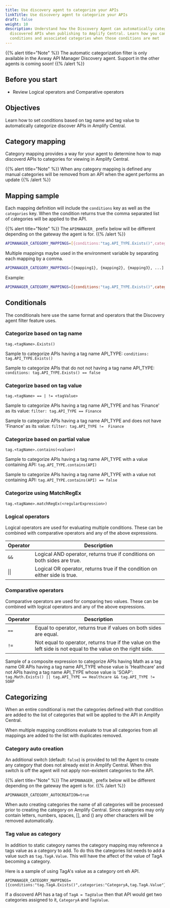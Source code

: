 ```yaml
---
title: Use discovery agent to categorize your APIs
linkTitle: Use discovery agent to categorize your APIs
draft: false
weight: 10
description: Understand how the Discovery Agent can automatically categorize 
  discovered APIs when publishing to Amplify Central. Learn how you can add
  conditions and associated categories when those conditions are met
---
```


{{% alert title="Note" %}}
The automatic categorization filter is only available in the Axway API Manager Discovery agent. Support in the other agents is coming soon!
{{% /alert %}}

## Before you start

* Review Logical operators and Comparative operators

## Objectives

Learn how to set conditions based on tag name and tag value to automatically categorize discover APIs in Amplify Central.

## Category mapping

Category mapping provides a way for your agent to determine how to map discoverd APIs to categories for viewing in Amplify Central.

{{% alert title="Note" %}}
When any category mapping is defined any manual categories will be removed from an API when the agent performs an update
{{% /alert %}}

## Mapping sample

Each mapping definition will include the `conditions` key as well as the `categories` key.  When the condition returns true the comma separated list of categories will be applied to the API.

{{% alert title="Note" %}}
The `APIMANAGER_` prefix below will be different depending on the gateway the agent is for.
{{% /alert %}}

```bash
APIMANAGER_CATEGORY_MAPPINGS=[{conditions:"tag.API_TYPE.Exists()",categories:"CategoryA,CategoryB"}]
```

Multiple mappings maybe used in the environment variable by separating each mapping by a comma.

```bash
APIMANAGER_CATEGORY_MAPPINGS=[{mapping1}, {mapping2}, {mapping3}, ...]
```

Example:

```bash
APIMANAGER_CATEGORY_MAPPINGS=[{conditions:"tag.API_TYPE.Exists()",categories:"CategoryA, CategoryB"}, {conditions:"tag.API_TYPE.Contains(\"API\")",categories:"API Category"}]
```

## Conditionals

The conditionals here use the same format and operators that the Discovery agent filter feature uses.

### Categorize based on tag name

```
tag.<tagName>.Exists()
```

Sample to categorize APIs having a tag name API_TYPE: ```conditions: tag.API_TYPE.Exists()```

Sample to categorize APIs that do not not having a tag name API_TYPE: ```conditions: tag.API_TYPE.Exists() == false```

### Categorize based on tag value

```
tag.<tagName> == | != <tagValue>
```

Sample to categorize APIs having a tag name API_TYPE and has 'Finance' as its value: ```filter: tag.API_TYPE == Finance```

Sample to categorize APIs having a tag name API_TYPE and does not have 'Finance' as its value: ```filter: tag.API_TYPE !=  Finance```

### Categorize based on partial value

```
tag.<tagName>.contains(<value>)
```

Sample to categorize APIs having a tag name API_TYPE with a value containing API: ```tag.API_TYPE.contains(API)```

Sample to categorize APIs having a tag name API_TYPE with a value not containing API: ```tag.API_TYPE.contains(API) == false```

### Categorize using MatchRegEx

```
tag.<tagName>.matchRegEx(<regularExpression>)
```

### Logical operators

Logical operators are used for evaluating multiple conditions. These can be combined with comparative operators and any of the above expressions.

| Operator | Description                                                                |
|----------|----------------------------------------------------------------------------|
| `&&`     | Logical AND operator, returns true if conditions on both sides are true.   |
| \|\|     | Logical OR operator, returns true if the condition on either side is true. |

### Comparative operators

Comparative operators are used for comparing two values. These can be combined with logical operators and any of the above expressions.

| Operator | Description                                                                                                    |
|----------|----------------------------------------------------------------------------------------------------------------|
| `==`     | Equal to operator, returns true if values on both sides are equal.                                             |
| `!=`     | Not equal to operator, returns true if the value on the left side is not equal to the value on the right side. |

Sample of a composite expression to categorize APIs having Math as a tag name OR APIs having a tag name API_TYPE whose value is 'Healthcare' and not APIs having a tag name API_TYPE whose value is 'SOAP': ```tag.Math.Exists() || tag.API_TYPE == Healthcare && tag.API_TYPE != SOAP```

## Categorizing

When an entire conditional is met the categories defined with that condition are added to the list of categories that will be applied to the API in Amplify Central.

When multiple mapping conditions evaluate to true all categories from all mappings are added to the list with duplicates removed.

### Category auto creation

An additional switch (default: `false`) is provided to tell the Agent to create any category that does not already exist in Amplify Central. When this switch is off the agent will not apply non-existent categories to the API.

{{% alert title="Note" %}}
The `APIMANAGER_` prefix below will be different depending on the gateway the agent is for.
{{% /alert %}}

```
APIMANAGER_CATEGORY_AUTOCREATION=true
```

When auto creating categories the name of all categories will be processed prior to creating the category on Amplify Central.  Since categories may only contain letters, numbers, spaces, [], and () any other characters will be removed automatically.

### Tag value as category

In addition to static category names the category mapping may reference a tags value as a category to add.  To do this the categories list needs to add a value such as `tag.TagA.Value`.  This will have the affect of the value of TagA becoming a category.

Here is a sample of using TagA's value as a category ont eh API.

```
APIMANAGER_CATEGORY_MAPPINGS=[{conditions:"tag.TagA.Exists()",categories:"CategoryA,tag.TagA.Value"}]
```

If a discoverd API has a tag of `TagA = TagValue` then that API would get two categories assigned to it, `CategoryA` and `TagValue`.
